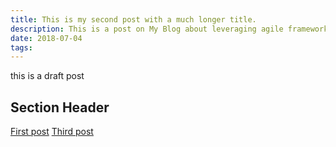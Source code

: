 ```yaml
---
title: This is my second post with a much longer title.
description: This is a post on My Blog about leveraging agile frameworks.
date: 2018-07-04
tags:
---
```

this is a draft post

## Section Header

<a href="/blog/firstpost.md">First post</a>
<a href="blog/thirdpost.md">Third post</a>
